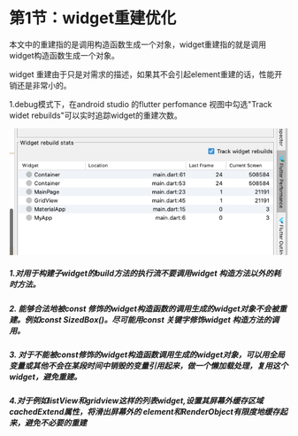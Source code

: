 # 第1节：widget重建优化

本文中的重建指的是调用构造函数生成一个对象，widget重建指的就是调用widget构造函数生成一个对象。

widget 重建由于只是对需求的描述，如果其不会引起element重建的话，性能开销还是非常小的。

1.debug模式下，在android studio 的flutter perfomance 视图中勾选"Track widet rebuilds"可以实时追踪widget的重建次数。

![widget重建次数追踪](assets/image-20230922183918065.png)

##### 1.对用于构建子widget的build方法的执行流不要调用widget 构造方法以外的耗时方法。

##### 2. 能够合法地被const 修饰的widget构造函数的调用生成的widget对象不会被重建。例如const SizedBox()。尽可能用const 关键字修饰widget 构造方法的调用。

##### 3. 对于不能被const修饰的widget构造函数调用生成的widget对象，可以用全局变量或其他不会在某段时间中销毁的变量引用起来，做一个懒加载处理，复用这个widget，避免重建。

##### 4.对于例如listView和gridview这样的列表widget,设置其屏幕外缓存区域cachedExtend属性，将滑出屏幕外的 element和RenderObject有限度地缓存起来，避免不必要的重建

